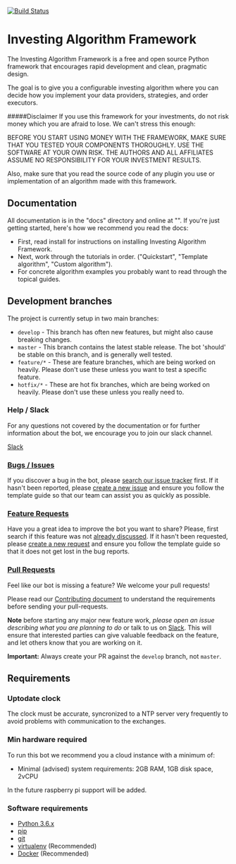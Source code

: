 [![Build Status](https://travis-ci.org/investingbots/investing-bot-framework.svg?branch=master)](https://travis-ci.org/investingbots/investing-bot-framework)

# Investing Algorithm Framework

The Investing Algorithm Framework is a free and open source Python framework that encourages rapid development and clean, 
pragmatic design.

The goal is to give you a configurable investing algorithm where you can decide how you implement your data providers, 
strategies, and order executors.

#####Disclaimer
If you use this framework for your investments, do not risk money which you are afraid to lose. We can't stress this 
enough: 

BEFORE YOU START USING MONEY WITH THE FRAMEWORK, MAKE SURE THAT YOU TESTED YOUR COMPONENTS THOROUGHLY. USE THE SOFTWARE AT 
YOUR OWN RISK. THE AUTHORS AND ALL AFFILIATES ASSUME NO RESPONSIBILITY FOR YOUR INVESTMENT RESULTS.

Also, make sure that you read the source code of any plugin you use or implementation of an algorithm made with this 
framework.

Documentation
------
All documentation is in the "docs" directory and online at "". If you're just getting started, here's how we recommend 
you read the docs:

* First, read install for instructions on installing Investing Algorithm Framework.
* Next, work through the tutorials in order. ("Quickstart", "Template algorithm", "Custom algorithm").
* For concrete algorithm examples you probably want to read through the topical guides.
 

## Development branches

The project is currently setup in two main branches:

- `develop` - This branch has often new features, but might also cause breaking changes.
- `master` - This branch contains the latest stable release. The bot 'should' be stable on this branch, and is generally well tested.
- `feature/*` - These are feature branches, which are being worked on heavily. Please don't use these unless you want to test a specific feature.
- `hotfix/*` - These are hot fix branches, which are being worked on heavily. Please don't use these unless you really need to.


### Help / Slack

For any questions not covered by the documentation or for further
information about the bot, we encourage you to join our slack channel.

[Slack](https://join.slack.com/t/investingbots/shared_invite/enQtODgwNTg3MzA2MjYyLTdiZjczZDRlNWJjNDdmYThiMGE0MzFhOTg4Y2E0NzQ2OTgxYjA1NzU3ZWJiY2JhOTE1ZGJlZGFiNDU3OTAzMDg)

### [Bugs / Issues](https://github.com/investingbots/value-investing-bot/issues?q=is%3Aissue)

If you discover a bug in the bot, please
[search our issue tracker](https://github.com/investingbots/value-investing-bot/issues?q=is%3Aissue)
first. If it hasn't been reported, please
[create a new issue](https://github.com/investingbots/value-investing-bot/issues/new) and
ensure you follow the template guide so that our team can assist you as
quickly as possible.

### [Feature Requests](https://github.com/investingbots/value-investing-bot/labels/enhancement)

Have you a great idea to improve the bot you want to share? Please,
first search if this feature was not [already discussed](https://github.com/investingbots/value-investing-bot/labels/enhancement).
If it hasn't been requested, please
[create a new request](https://github.com/investingbots/value-investing-bot/new)
and ensure you follow the template guide so that it does not get lost
in the bug reports.

### [Pull Requests](https://github.com/investingbots/value-investing-bot/pulls)

Feel like our bot is missing a feature? We welcome your pull requests!

Please read our
[Contributing document](https://github.com/investingbots/value-investing-bot/blob/develop/CONTRIBUTING.md)
to understand the requirements before sending your pull-requests.

**Note** before starting any major new feature work, *please open an issue describing what you are planning to do* or talk to us on [Slack](https://join.slack.com/t/investingbots/shared_invite/enQtODgwNTg3MzA2MjYyLTdiZjczZDRlNWJjNDdmYThiMGE0MzFhOTg4Y2E0NzQ2OTgxYjA1NzU3ZWJiY2JhOTE1ZGJlZGFiNDU3OTAzMDg). 
This will ensure that interested parties can give valuable feedback on the feature, and let others know that you are working on it.

**Important:** Always create your PR against the `develop` branch, not `master`.

## Requirements

### Uptodate clock
The clock must be accurate, syncronized to a NTP server very frequently to avoid problems with communication to the exchanges.

### Min hardware required

To run this bot we recommend you a cloud instance with a minimum of:

- Minimal (advised) system requirements: 2GB RAM, 1GB disk space, 2vCPU

In the future raspberry pi support will be added.

### Software requirements

- [Python 3.6.x](http://docs.python-guide.org/en/latest/starting/installation/)
- [pip](https://pip.pypa.io/en/stable/installing/)
- [git](https://git-scm.com/book/en/v2/Getting-Started-Installing-Git)
- [virtualenv](https://virtualenv.pypa.io/en/stable/installation/) (Recommended)
- [Docker](https://www.docker.com/products/docker) (Recommended)